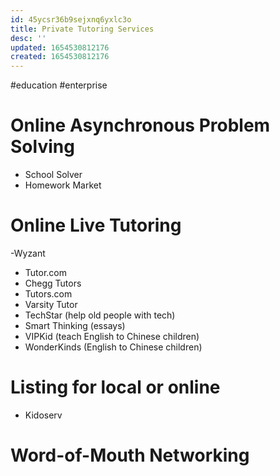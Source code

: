 ```yaml
---
id: 45ycsr36b9sejxnq6yxlc3o
title: Private Tutoring Services
desc: ''
updated: 1654530812176
created: 1654530812176
---
```

#education #enterprise 

# Online Asynchronous Problem Solving
- School Solver
- Homework Market

# Online Live Tutoring
 -Wyzant
- Tutor.com
- Chegg Tutors
- Tutors.com
- Varsity Tutor
- TechStar (help old people with tech)
- Smart Thinking (essays)
- VIPKid (teach English to Chinese children)
- WonderKinds (English to Chinese children)

# Listing for local or online
- Kidoserv
 
 # Word-of-Mouth Networking
